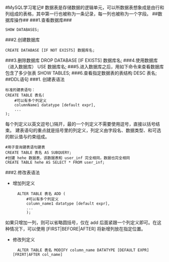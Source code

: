 #MySQL学习笔记#
数据表是存储数据的逻辑单元，可以所数据表想象成是由行和列组成的表格，其中第一行也被称为一条记录，每一列也被称为一个字段。
##数据库操作##
###1.查看数据库###
```
SHOW DATABASES;
```
###2.创建数据库
```
CREATE DATABASE [IF NOT EXISTS] 数据库名;
```
###3.删除数据库
    DROP DATABASE [IF EXISTS] 数据库名;
###4.使用数据库（进入数据库）
    USE 数据库名;
###5.进入数据库之后，用如下命令来查看数据库包含了多少张表
    SHOW TABLES;
###6.查看指定数据表的表结构
    DESC 表名;
##DDL语句
###1. 创建表语法

    标准的建表语句：
    CREATE TABLE 表名(
        #可以有多个列定义
        columnName1 datatype [default expr],
        ...
    );
每个列定义以英文逗号(,)隔开，最的一个列定义不需要使用逗号，直接以括号结束。
建表语句的重点就是括号里的列定义，列定义由字段名、数据类型、和可选的默认值与约束组成。

    #用子查询建表语句建表
    CREATE TABLE 表名 AS SUBQUERY;
    #创建 hehe 数据表，该数据表和 user_inf 完全相同，数据也完全相同
    CREATE TABLE hehe AS SELECT * FROM user_inf;
###2.修改表语法
* 增加列定义
    
        ALTER TABLE 表名 ADD (
            #可以有多个列定义
            column_name1 datatype [default expr],
            ...
            );
如果只增加一列，则可以省略圆括号，仅在 add 后面紧跟一个列定义即可。在这种情况下，可以使用 [FIRST|BEFORE|AFTER] 将新增列放在指定位置。

* 修改列定义
        
        ALTER TABLE 表名 MODIFY column_name DATATYPE [DEFAULT EXPR] [FRIRT|AFTER col_name]

